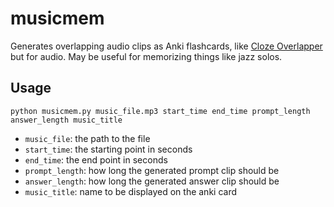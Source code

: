 # musicmem
Generates overlapping audio clips as Anki flashcards, like [Cloze Overlapper](https://ankiweb.net/shared/info/969733775) but for audio. May be useful for memorizing things like jazz solos.

Usage 
---
```
python musicmem.py music_file.mp3 start_time end_time prompt_length answer_length music_title
```

* `music_file`: the path to the file 
* `start_time`: the starting point in seconds
* `end_time`: the end point in seconds
* `prompt_length`: how long the generated prompt clip should be
* `answer_length`: how long the generated answer clip should be
* `music_title`: name to be displayed on the anki card
